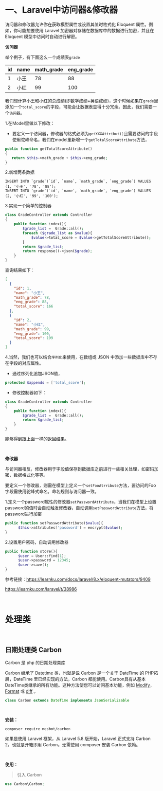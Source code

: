 # 一、Laravel中访问器&修改器



访问器和修改器允许你在获取模型属性或设置其值时格式化 Eloquent 属性。例如，你可能想要使用 Laravel 加密器对存储在数据库中的数据进行加密，并且在 Eloquent 模型中访问时自动进行解密。

**访问器**

举个例子，有下面这么一个成绩表`grade`

| id   | name | math_grade | eng_grade |
| ---- | ---- | ---------- | --------- |
| 1    | 小王 | 78         | 88        |
| 2    | 小红 | 99         | 100       |

我们想计算小王和小红的总成绩(即数学成绩+英语成绩)，这个时候如果在`grade`里添加一个`total_score`的字段，可能会让数据表显得十分冗余。因此，我们需要一个`访问器`。



1.在Model里做以下修改：

- 要定义一个访问器，修改器的格式必须为`getXXXAttribut()`且需要访问的字段使用驼峰命名，我们在model里新增一个`getTotalScoreAttribute`方法，

```php
public function getTotalScoreAttribute()
{
   return $this->math_grade + $this->eng_grade;
}
```



2.新增两条数据

```shell
INSERT INTO `grade`(`id`, `name`, `math_grade`, `eng_grade`) VALUES (1, '小王', '78', '88');
INSERT INTO `grade`(`id`, `name`, `math_grade`, `eng_grade`) VALUES (2, '小红', '99', '100');
```



3.实现一个简单的控制器

```php
class GradeController extends Controller
{
    public function index(){
        $grade_list =  Grade::all();
        foreach ($grade_list as $value){
            $value->total_score = $value->getTotalScoreAttribute();
        }
        return $grade_list;
        return response()->json($grade);
    }
}
```

查询结果如下：

```json
[
  {
    "id": 1,
    "name": "小王",
    "math_grade": 78,
    "eng_grade": 88,
    "total_score": 166
  },
  {
    "id": 2,
    "name": "小红",
    "math_grade": 99,
    "eng_grade": 100,
    "total_score": 199
  }
]
```



4.当然，我们也可以结合`序列化`来使用，在数组或 JSON 中添加一些数据库中不存在字段的对应属性。


- 通过序列化追加JSON值，

```php
protected $appends = ['total_score'];
```

- 修改控制器如下：

```php
class GradeController extends Controller
{
    public function index(){
        $grade_list =  Grade::all();
        return $grade_list;
    }
}
```

能够得到跟上面一样的返回结果。

<br>

**修改器**

与访问器相反，修改器用于字段值保存到数据库之前进行一些相关处理，如密码加密，数据格式化等等。

要定义一个修改器，则需在模型上定义一个`setFooAtrribute`方法，要访问的Foo字段需使用驼峰式命名，命名规则与访问器一致。

1.定义一个password属性的修改器`setPasswordAttribute`，当我们在模型上设置password的值时会自动触发修改器，自动调用`setPasswordAttribute`方法，将password进行加密

```php
public function setPasswordAttribute($value){
      $this->attributes['password'] = encrypt($value);
}
```

2.设置用户密码，自动调用修改器

```php
public function store(){
      $user = User::find(1);
      $user->password = 12345;
      $user->save();
}
```









参考链接：https://learnku.com/docs/laravel/8.x/eloquent-mutators/9409

https://learnku.com/laravel/t/38986

<br>

# 处理类

<br>

## 日期处理类 Carbon

Carbon 是 php 的日期处理类库

Carbon 继承了 Datetime 类，也就是说 Carbon 是一个关于 DateTime 的 PHP拓展，DateTime 里已经实现的方法，Carbon 都能使用。Carbon具有从基本DateTime类继承的所有功能。这种方法使您可以访问基本功能，例如 [Modify](http://php.net/manual/en/datetime.modify.php)，  [Format](http://php.net/manual/en/datetime.format.php) 或 [diff](http://php.net/manual/en/datetime.diff.php) 。

```php
class Carbon extends DateTime implements JsonSerializable
```

<br>

**安装：**

```shell
composer require nesbot/carbon
```

如果是使用 Laravel 框架，从 Laravel 5.8 版开始，Laravel 正式支持 Carbon 2，也就是开箱即用 Carbon，无需使用 composer 安装 Carbon 依赖。

<br>

**使用：**

> 引入 Carbon

```php
use Carbon\Carbon;
```

<br>





